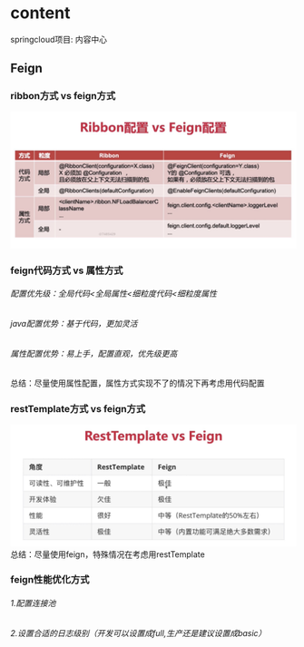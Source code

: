 # content
springcloud项目: 内容中心
## Feign
### ribbon方式 vs feign方式
![Alt text](src/main/resources/static/ribbon配置和feign配置的对比.jpg)
### feign代码方式 vs 属性方式
###### 配置优先级：全局代码<全局属性<细粒度代码<细粒度属性
###### java配置优势：基于代码，更加灵活
###### 属性配置优势：易上手，配置直观，优先级更高
总结：尽量使用属性配置，属性方式实现不了的情况下再考虑用代码配置
### restTemplate方式 vs feign方式
![Alt text](src/main/resources/static/restTemplate跟feign方式的对比.jpg)
总结：尽量使用feign，特殊情况在考虑用restTemplate
### feign性能优化方式
###### 1.配置连接池
###### 2.设置合适的日志级别（开发可以设置成full,生产还是建议设置成basic）